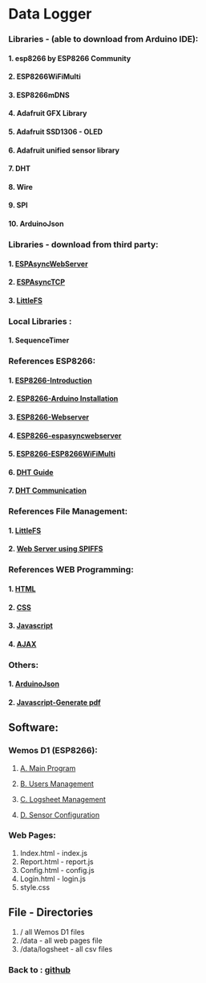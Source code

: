 # Data Logger
### Libraries - (able to download from Arduino IDE):

#### 1. esp8266 by ESP8266 Community
#### 2. ESP8266WiFiMulti
#### 3. ESP8266mDNS
#### 4. Adafruit GFX Library
#### 5. Adafruit SSD1306 - OLED
#### 6. Adafruit unified sensor library
#### 7. DHT
#### 8. Wire
#### 9. SPI
#### 10. ArduinoJson

### Libraries - download from third party:
#### 1. [ESPAsyncWebServer](https://github.com/me-no-dev/ESPAsyncWebServer/archive/master.zip)
#### 2. [ESPAsyncTCP](https://github.com/me-no-dev/ESPAsyncTCP/archive/master.zip)
#### 3. [LittleFS](https://github.com/earlephilhower/arduino-esp8266littlefs-plugin)

### Local Libraries :
#### 1. SequenceTimer

### References ESP8266:

#### 1. [ESP8266-Introduction](https://randomnerdtutorials.com/getting-started-with-esp8266-wifi-transceiver-review/)
#### 2. [ESP8266-Arduino Installation](https://randomnerdtutorials.com/how-to-install-esp8266-board-arduino-ide/)
#### 3. [ESP8266-Webserver](https://randomnerdtutorials.com/esp8266-web-server/)
#### 4. [ESP8266-espasyncwebserver](https://randomnerdtutorials.com/esp8266-nodemcu-async-web-server-espasyncwebserver-library/)
#### 5. [ESP8266-ESP8266WiFiMulti](https://randomnerdtutorials.com/esp8266-nodemcu-client-server-wi-fi/)
#### 6. [DHT Guide](https://randomnerdtutorials.com/esp8266-dht11dht22-temperature-and-humidity-web-server-with-arduino-ide/)
#### 7. [DHT Communication](https://www.electronicwings.com/sensors-modules/dht11)


### References File Management:

#### 1. [LittleFS](https://randomnerdtutorials.com/install-esp8266-nodemcu-littlefs-arduino/)
#### 2. [Web Server using SPIFFS](https://randomnerdtutorials.com/esp8266-web-server-spiffs-nodemcu/)

### References WEB Programming:
#### 1. [HTML](https://www.w3schools.com/html/default.asp)
#### 2. [CSS](https://www.w3schools.com/css/default.asp)
#### 3. [Javascript](https://www.w3schools.com/js/default.asp)
#### 4. [AJAX](https://www.w3schools.com/xml/ajax_intro.asp)

### Others:
#### 1. [ArduinoJson](https://arduinojson.org/)
#### 2. [Javascript-Generate pdf](https://www.pdftron.com/blog/javascript/how-to-generate-pdfs-with-javascript/)

## Software:
### Wemos D1 (ESP8266):
1. [A. Main Program](https://github.com/slametsampon/dataLogger/blob/main/config/dataLogger_ino.md)
  
2. [B. Users Management](https://github.com/slametsampon/dataLogger/blob/main/config/users.md)
3. [C. Logsheet Management](https://github.com/slametsampon/dataLogger/blob/main/config/Logsheet.md)
4. [D. Sensor Configuration](https://github.com/slametsampon/dataLogger/blob/main/config/sensor.md)

### Web Pages:
1. Index.html - index.js
2. Report.html - report.js
3. Config.html - config.js
4. Login.html - login.js
5. style.css

## File - Directories
1. / all Wemos D1 files
2. /data - all web pages file
3. /data/logsheet - all csv files

### Back to : [github](https://github.com/slametsampon/dataLogger)
